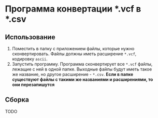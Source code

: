 # Программа конвертации *.vcf в *.csv

## Использование
1. Поместить в папку с приложением файлы, которые
нужно сконвертировать. Файлы должны иметь расширение 
`*.vcf`, кодировку `ascii`.
2. Запустить программу. Программа сконвертирует все `*.vcf` файлы, 
лежащие с ней в одной папке. Выходные файлы будут иметь такое 
же название, но другое расширение - `*.csv`.
**Если в папке существуют файлы с такими же названиями и 
расширениями, то они перезапишутся**

## Сборка
TODO
